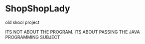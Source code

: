 ShopShopLady
============

old skool project

ITS NOT ABOUT THE PROGRAM.
ITS ABOUT PASSING THE JAVA PROGRAMMING SUBJECT
